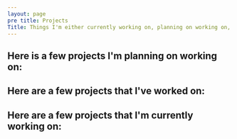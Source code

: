 ```yaml
---
layout: page
pre title: Projects
Title: Things I'm either currently working on, planning on working on, and things that I've worked on.
---
```

## Here is a few projects I'm planning on working on:

## Here are a few projects that I've worked on:

## Here are a few projects that I'm currently working on: